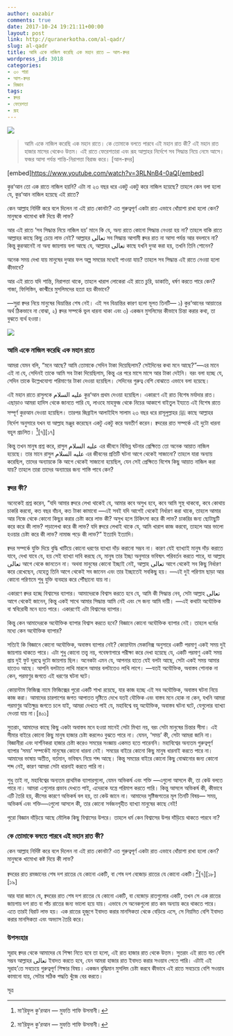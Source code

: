 ```yaml
---
author: oazabir
comments: true
date: 2017-10-24 19:21:11+00:00
layout: post
link: http://quranerkotha.com/al-qadr/
slug: al-qadr
title: আমি একে নাজিল করেছি এক মহান রাতে — আল-ক্বদর
wordpress_id: 3018
categories:
- ৩০ পারা
- আল-ক্বদর
- বিজ্ঞান
tags:
- ক্বদর
- ফেরেশতা
- রূহ
---
```


![](http://quranerkotha.com/wp-content/uploads/2017/10/97.png)


<blockquote>আমি একে নাজিল করেছি এক মহান রাতে। কে তোমাকে বলতে পারবে এই মহান রাত কী? এই মহান রাত হাজার মাসের থেকেও উত্তম। এই রাতে ফেরেশতারা এবং রূহ আল্লাহর নির্দেশে সব সিদ্ধান্ত নিয়ে নেমে আসে। ফজর আসা পর্যন্ত শান্তি-নিরাপত্তা বিরাজ করে। [আল-ক্বদর]</blockquote>


[embed]https://www.youtube.com/watch?v=3RLNnB4-0aQ[/embed]

কুর‘আন তো এক রাতে নাজিল হয়নি? এটা না ২৩ বছর ধরে একটু একটু করে নাজিল হয়েছে? তাহলে কেন বলা হলো যে, কুর‘আন নাজিল হয়েছে এই রাতে?

কেন আল্লাহ নির্দিষ্ট করে বলে দিলেন না এই রাত কোনটা? এত গুরুত্বপূর্ণ একটা রাত এভাবে ধোঁয়াশা রাখা হলো কেন? মানুষকে খামোখা কষ্ট দিয়ে কী লাভ?

আর এই রাতে ‘সব সিদ্ধান্ত নিয়ে নাজিল হয়’ মানে কি যে, অন্য রাতে কোনো সিদ্ধান্ত নেওয়া হয় না? তাহলে বাকি রাতে আল্লাহর কাছে কিছু চেয়ে লাভ নেই? আল্লাহর تعالى সব সিদ্ধান্ত আগামী ক্বদর রাত না আসা পর্যন্ত আর বদলাবে না? কিন্তু কুরআনেই না অন্য জায়গায় বলা আছে যে, আল্লাহর تعالى কাছে যখনি দুআ করা হয়, তখনি তিনি শোনেন?

অনেক সময় দেখা যায় মানুষের দুআর ফল অল্প সময়ের মধ্যেই পাওয়া যায়? তাহলে সব সিদ্ধান্ত এই রাতে নেওয়া হলো কীভাবে?

আর এই রাতে যদি শান্তি, নিরাপত্তা থাকে, তাহলে খারাপ লোকেরা এই রাতে চুরি, ডাকাতি, ধর্ষণ করতে পারে কেন? গাজা, ফিলিস্তিন, কাশ্মীরে মুসলিমদের হত্যা হয় কীভাবে?

—সুরা ক্বদর নিয়ে মানুষের বিভ্রান্তির শেষ নেই। এই সব বিভ্রান্তির কারণ হলো মূলত তিনটি— ১) কুর‘আনের আয়াতের অর্থ ঠিকভাবে না বোঝা, ২) ক্বদর সম্পর্কে ভুল ধারনা থাকা এবং ৩) একজন মুসলিমের কীভাবে চিন্তা করার কথা, তা বুঝতে ব্যর্থ হওয়া।<!-- more -->

![](http://quranerkotha.com/wp-content/uploads/2017/10/97_title.png)


### আমি একে নাজিল করেছি এক মহান রাতে


আমরা যেমন বলি, “মনে আছে? আমি তোমাকে সেদিন টাকা দিয়েছিলাম? সেইদিনের কথা মনে আছে?”—এর মানে এই না যে, সেদিনই তাকে আমি সব টাকা দিয়েছিলাম, কিন্তু এর পরে মাসে মাসে আর টাকা দেইনি। বরং বলা হচ্ছে যে, সেদিন তাকে উল্লেখযোগ্য পরিমাণের টাকা দেওয়া হয়েছিল। সেদিনের গুরুত্ব বেশি বোঝাতে এভাবে বলা হয়েছে।

এই মহান রাতে রাসুলকে عليه السلام কুর‘আন প্রথম দেওয়া হয়েছিল। একারণে এই রাত বিশেষ মর্যাদার রাত। এছাড়াও আমরা হাদিস থেকে জানতে পারি যে, লাওহে মাহফুজ থেকে নিচের আকাশে বাইতুল ইয্যতে এই বিশেষ রাতে সম্পূর্ণ কুরআন দেওয়া হয়েছিল। তারপর জিব্রাইল আলাইহিস সালাম ২৩ বছর ধরে রাসূলুল্লাহর ﷺ কাছে আল্লাহর নির্দেশ অনুসারে যখন যা আল্লাহ মঞ্জুর করেছেন একটু একটু করে অবতীর্ণ করেন। ক্বদরের রাত সম্পর্কে এই দুটো ধারনা বহুল প্রচলিত। [^৪][৭][১৭]
[^১৮]: 
কিন্তু তখন মানুষ প্রশ্ন করে, রাসুল عليه السلام এর জীবনে বিভিন্ন ঘটনার প্রেক্ষিতে তো অনেক আয়াত নাজিল হয়েছে। তার মানে রাসুল عليه السلام এর জীবনের প্রতিটি ঘটনা আগে থেকেই সাজানো? তাহলে যারা অন্যায় করেছিল, তাদের অন্যায়কে কি আগে থেকেই সাজানো হয়েছিল, যেন সেই প্রেক্ষিতে বিশেষ কিছু আয়াত নাজিল করা যায়? তাহলে তারা তাদের অন্যায়ের জন্য শাস্তি পাবে কেন?


### ক্বদর কী?


অনেকেই প্রশ্ন করেন, “যদি আমার ক্বদরে লেখা থাকেই যে, আমার কবে অসুখ হবে, কবে আমি সুস্থ থাকবো, কবে কোথায় চাকরি করবো, কত বছর বাঁচব, কত টাকা কামাবো —এই সবই যদি আগেই থেকেই নির্ধারণ করা থাকে, তাহলে আমার আর নিজে থেকে কোনো কিছুর করার চেষ্টা করে লাভ কী? অসুখ হলে চিকিৎসা করে কী লাভ? চাকরির জন্য ছোটাছুটি করে করে কী লাভ? পড়ালেখা করে কী লাভ? যদি ক্বদরে লেখাই থাকে যে, আমি খারাপ কাজ করবো, তাহলে আর ভালো হওয়ার চেষ্টা করে কী লাভ? নামাজ পড়ে কী লাভ?” ইত্যাদি ইত্যাদি।

ক্বদর সম্পর্কে যুক্তি দিয়ে বুদ্ধি খাটিয়ে কোনো ধরণের ব্যাখ্যা দাঁড় করানো সম্ভব না। কারণ যেই ব্যাখ্যাই মানুষ দাঁড় করাতে যাবে, দেখা যাবে যে, হয় সেই ব্যাখ্যা দাবি করছে যে, মানুষ তার ইচ্ছা অনুসারে ভবিষ্যৎ পরিবর্তন করতে পারে, যা আল্লাহ تعالى আগে থেকে জানতেন না। অথবা মানুষের কোনো ইচ্ছাই নেই, আল্লাহ تعالى আগে থেকেই সব কিছু নির্ধারণ করে রেখেছেন, যেহেতু তিনি আগে থেকেই সব জানেন এবং তার ইচ্ছাতেই সবকিছু হয়। —এই দুই পরিণাম ছাড়া আর কোনো পরিণামে শুধু যুক্তি ব্যবহার করে পৌঁছানো যায় না।

একারণে ক্বদর হচ্ছে বিশ্বাসের ব্যাপার। আমাদেরকে বিশ্বাস করতে হবে যে, আমি কী সিদ্ধান্ত নেব, সেটা আল্লাহ تعالى আগে থেকেই জানেন, কিন্তু একই সাথে আমার সিদ্ধান্ত আমি নেই এবং সে জন্য আমি দায়ী। —এই কথাটা অযৌক্তিক বা স্ববিরোধী মনে হতে পারে। একারণেই এটা বিশ্বাসের ব্যাপার।

কিন্তু কেন আমাদেরকে অযৌক্তিক ব্যাপার বিশ্বাস করতে হবে? বিজ্ঞানে কোনো অযৌক্তিক ব্যাপার নেই। তাহলে ধর্মের মধ্যে কেন অযৌক্তিক ব্যাপার?

সত্যিই কি বিজ্ঞানে কোনো অযৌক্তিক, অবাস্তব ব্যাপার নেই? কোয়ান্টাম মেকানিক্স অনুসারে একটি পরমাণু একই সময় দুই জায়গায় থাকতে পারে। এটা শুধু কোনো তত্ত্ব নয়, গবেষণাগারে পরীক্ষা করে দেখা হয়েছে যে, একটি পরমাণু একই সময় প্রায় দুই ফুট দূরত্বে দুটো জায়গায় ছিল। অনেকটা এমন যে, আপনার হাতে যেই বলটা আছে, সেটা একই সময় আমার হাতেও আছে। আপনি বলটাতে লাথি মারলে আমার বলটাতেও লাথি লাগে। —যতই অযৌক্তিক, অবাস্তব শোনাক না কেন, পরমাণুর জগতে এই ধরণের ঘটনা ঘটে।

কোয়ান্টাম ফিজিক্স নামে ফিজিক্সের পুরো একটি শাখা রয়েছে, যার কাজ হচ্ছে এই সব অযৌক্তিক, অবাস্তব ঘটনা নিয়ে কাজ করা। আমাদের চারপাশের জগত আপাতত দৃষ্টিতে দেখে যতই যৌক্তিক এবং বাস্তব মনে হোক না কেন, যখনি আমরা পরমাণুর অতিক্ষুদ্র জগতে চলে যাই, আমরা দেখতে পাই যে, মহাবিশ্বে বহু অযৌক্তিক, অবাস্তব ঘটনা ঘটে, যেগুলোর ব্যাখ্যা দেওয়া যায় না।[৪০১]
[^৪০২]: 
সুতরাং, আমাদের কাছে কিছু একটা অবাস্তব মনে হওয়া মানেই সেটা মিথ্যা নয়, বরং সেটা মানুষের চিন্তার সীমা। এই সীমার বাইরে কোনো কিছু মানুষ হাজার চেষ্টা করলেও বুঝতে পারে না। যেমন, ‘সময়’ কী, সেটা আমরা জানি না। বিজ্ঞানীরা এবং দার্শনিকরা হাজার চেষ্টা করেও সময়ের সংজ্ঞায় একমত হতে পারেননি। মহাবিশ্বের অন্যতম গুরুত্বপূর্ণ ব্যাপার ‘সময়’ সম্পর্কেই মানুষের কোনো ধারনা নেই। সময়ের বাইরে কোনো কিছু মানুষ ধারনাই করতে পারে না। আমাদের ভাষায় অতীত, বর্তমান, ভবিষ্যৎ নিয়ে শব্দ আছে। কিন্তু সময়ের বাইরে কোনো কিছু বোঝানোর জন্য কোনো শব্দ নেই, কারণ আমরা সেটা ধারনাই করতে পারি না।

শুধু তাই না, মহাবিশ্বের অন্যতম প্রাথমিক ব্যাপারগুলো, যেমন অভিকর্ষ এবং শক্তি —এগুলো আসলে কী, তা কেউ বলতে পারে না। আমরা এগুলোর প্রভাব দেখতে পাই, এদেরকে যন্ত্রে পরিমাপ করতে পারি। কিন্তু আসলে অভিকর্ষ কী, কীভাবে এটি তৈরি হয়, কীসের কারণে অভিকর্ষ বল হয়, তা কেউ জানে না। আমাদের সৃষ্টিজগতের মূল তিনটি বিষয়— সময়, অভিকর্ষ এবং শক্তি—এগুলো আসলে কী, তার কোনো সর্বজনগৃহীত ব্যাখ্যা মানুষের কাছে নেই!

পুরো বিজ্ঞান দাঁড়িয়ে আছে মৌলিক কিছু বিশ্বাসের উপরে। তাহলে ধর্ম কেন বিশ্বাসের উপর দাঁড়িয়ে থাকতে পারবে না?


### কে তোমাকে বলতে পারবে এই মহান রাত কী?


কেন আল্লাহ নির্দিষ্ট করে বলে দিলেন না এই রাত কোনটা? এত গুরুত্বপূর্ণ একটা রাত এভাবে ধোঁয়াশা রাখা হলো কেন? মানুষকে খামোখা কষ্ট দিয়ে কী লাভ?

ক্বদরের রাত রমজানের শেষ দশ রাতের যে কোনো একটি, বা শেষ দশ বেজোড় রাতের যে কোনো একটি।[^৪][৭][১৮][১৯]
[^২০]: এটি নির্দিষ্ট না করে দেওয়াতে লাভ কী হয়েছে দেখি। যারা মনে করে ক্বদর হচ্ছে একটি নির্দিষ্ট রমজানের রাত, তারা সেই রাতে অনেক বেশি ‘হুজুগে’ ইবাদত করে। কিন্তু অন্য দিনগুলোতে ঢিলে থাকে। অন্য রাতগুলোতে তাদেরকে আপত্তিকর অনুষ্ঠান, বিনোদন, অপেক্ষাকৃত কম ইবাদত করতে দেখা যায়। এক রাত লম্বা ইবাদত করেই সে নিশ্চিত হয়ে যায় যে, হাজার রাতের সওয়াব জয় করে ফেলেছে। পরদিন থেকে সে এক ধরণের আত্মতৃপ্তিতে ভোগে যে, ক্বদর-এর রাত সে হাসিল করে ফেলেছে।

আর যারা জানে যে, ক্বদরের রাত শেষ দশ রাতের যে কোনো একটি, বা বেজোড় রাতগুলোর একটি, তখন সে এক রাতের জায়গায় দশ রাত বা পাঁচ রাতের জন্য ভালো হয়ে যায়। এভাবে সে অনেকগুলো রাত কম অন্যায় করে থাকতে পারে। এতে তারই বিরাট লাভ হয়। এক রাতের হুজুগে ইবাদত করার মানসিকতা থেকে বেড়িয়ে এসে, সে নিয়মিত বেশি ইবাদত করার মানসিকতা এবং অভ্যাস তৈরি করে।


### উপসংহার


সূরাহ ক্বদর থেকে আমাদের যে শিক্ষা নিতে হবে তা হলো, এই রাত হাজার রাত থেকে উত্তম। সুতরাং এই রাতে যত বেশি সম্ভব আল্লাহর تعالى ইবাদত করতে হবে, যেন আমরা হাজার রাত ইবাদত করার সওয়াব পেতে পারি। এটাই এই সূরাহ’তে সবচেয়ে গুরুত্বপূর্ণ শিক্ষার বিষয়। একজন বুদ্ধিমান মুসলিম চেষ্টা করবে কীভাবে এই রাতে সবচেয়ে বেশি সওয়াব কামানো যায়, সেটার সঠিক পদ্ধতি খুঁজে বের করতে।

সূত্র


[^১]: বাইয়িনাহ এর কু’রআনের তাফসীর। 
[^২]: ম্যাসেজ অফ দা কু’রআন — মুহাম্মাদ আসাদ। 
[^৩]: তাফহিমুল কু’রআন — মাওলানা মাওদুদি। 
[^৪]: মা’রিফুল কু’রআন — মুফতি শাফি উসমানী। 
[^৫]: মুহাম্মাদ মোহার আলি — A Word for Word Meaning of The Quran 
[^৬]: সৈয়দ কুতব — In the Shade of the Quran 
[^৭]: তাদাব্বুরে কু’রআন - আমিন আহসান ইসলাহি। 
[^৮]: তাফসিরে তাওযীহুল কু’রআন — মুফতি তাক্বি উসমানী। 
[^৯]: বায়ান আল কু’রআন — ড: ইসরার আহমেদ। 
[^১০]: তাফসীর উল কু’রআন — মাওলানা আব্দুল মাজিদ দারিয়াবাদি 
[^১১]: কু’রআন তাফসীর — আব্দুর রাহিম আস-সারানবি 
[^১২]: আত-তাবারি-এর তাফসীরের অনুবাদ। 
[^১৩]: তাফসির ইবন আব্বাস। 
[^১৪]: তাফসির আল কুরতুবি। 
[^১৫]: তাফসির আল জালালাইন। 
[^১৬]: লুঘাতুল কুরআন — গুলাম আহমেদ পারভেজ। 
[^১৭]: তাফসীর আহসানুল বায়ান — ইসলামিক সেন্টার, আল-মাজমাআহ, সউদি আরব 
[^১৮]: কু’রআনুল কারীম - বাংলা অনুবাদ ও সংক্ষিপ্ত তাফসীর — বাদশাহ ফাহাদ কু’রআন মুদ্রণ কমপ্লেক্স। 
[^১৯]: তাফসির আল-কাবির। 
[^২০]: তাফসির আল-কাশ্‌শাফ। 
[^৪০১]: Phys.org. (2017). Atoms can be in two places at the same time. [online] Available at: https://phys.org/news/2015-01-atoms.html [Accessed 19 Oct. 2017]. http://www.webcitation.org/6uLAAW5Xf 
[^৪০২]: Bennett, J. (2017). Atoms Exist in Two Places Nearly 2 Feet Apart Simultaneously. [online] Popular Mechanics. Available at: http://www.popularmechanics.com/science/a18756/atoms-exist-two-places-simultaneously/ [Accessed 19 Oct. 2017]. http://www.webcitation.org/6uLAAnorB
